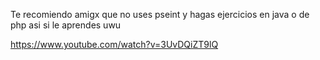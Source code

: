 Te recomiendo amigx que no uses pseint y hagas ejercicios en java o de php asi si le aprendes uwu

https://www.youtube.com/watch?v=3UvDQiZT9lQ
